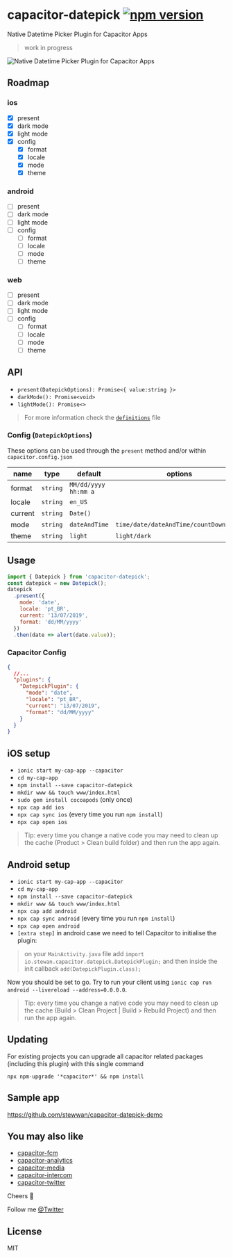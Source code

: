 # capacitor-datepick [![npm version](https://badge.fury.io/js/capacitor-datepick.svg)](https://badge.fury.io/js/capacitor-datepick)

Native Datetime Picker Plugin for Capacitor Apps

> work in progress

![Native Datetime Picker Plugin for Capacitor Apps](https://i.imgur.com/sRlCJp0.gif)

## Roadmap

### ios

- [x] present
- [x] dark mode
- [x] light mode
- [x] config
  - [x] format
  - [x] locale
  - [x] mode
  - [x] theme

### android

- [ ] present
- [ ] dark mode
- [ ] light mode
- [ ] config
  - [ ] format
  - [ ] locale
  - [ ] mode
  - [ ] theme

### web

- [ ] present
- [ ] dark mode
- [ ] light mode
- [ ] config
  - [ ] format
  - [ ] locale
  - [ ] mode
  - [ ] theme

## API

- `present(DatepickOptions): Promise<{ value:string }>`
- `darkMode(): Promise<void>`
- `lightMode(): Promise<>`

> For more information check the [`definitions`](/src/definitions.ts) file

### Config (`DatepickOptions`)

These options can be used through the `present` method and/or within `capacitor.config.json`

| name    | type     | default              | options                                |
| ------- | -------- | -------------------- | -------------------------------------- |
| format  | `string` | `MM/dd/yyyy hh:mm a` |                                        |
| locale  | `string` | `en_US`              |                                        |
| current | `string` | `Date()`             |                                        |
| mode    | `string` | `dateAndTime`        | `time/date/dateAndTime/countDownTimer` |
| theme   | `string` | `light`              | `light/dark`                           |

## Usage

```js
import { Datepick } from 'capacitor-datepick';
const datepick = new Datepick();
datepick
  .present({
    mode: 'date',
    locale: 'pt_BR',
    current: '13/07/2019',
    format: 'dd/MM/yyyy'
  })
  .then(date => alert(date.value));
```

### Capacitor Config

```json
{
  //...
  "plugins": {
    "DatepickPlugin": {
      "mode": "date",
      "locale": "pt_BR",
      "current": "13/07/2019",
      "format": "dd/MM/yyyy"
    }
  }
}
```

## iOS setup

- `ionic start my-cap-app --capacitor`
- `cd my-cap-app`
- `npm install --save capacitor-datepick`
- `mkdir www && touch www/index.html`
- `sudo gem install cocoapods` (only once)
- `npx cap add ios`
- `npx cap sync ios` (every time you run `npm install`)
- `npx cap open ios`

> Tip: every time you change a native code you may need to clean up the cache (Product > Clean build folder) and then run the app again.

## Android setup

- `ionic start my-cap-app --capacitor`
- `cd my-cap-app`
- `npm install --save capacitor-datepick`
- `mkdir www && touch www/index.html`
- `npx cap add android`
- `npx cap sync android` (every time you run `npm install`)
- `npx cap open android`
- `[extra step]` in android case we need to tell Capacitor to initialise the plugin:

> on your `MainActivity.java` file add `import io.stewan.capacitor.datepick.DatepickPlugin;` and then inside the init callback `add(DatepickPlugin.class);`

Now you should be set to go. Try to run your client using `ionic cap run android --livereload --address=0.0.0.0`.

> Tip: every time you change a native code you may need to clean up the cache (Build > Clean Project | Build > Rebuild Project) and then run the app again.

## Updating

For existing projects you can upgrade all capacitor related packages (including this plugin) with this single command

`npx npm-upgrade '*capacitor*' && npm install`

## Sample app

https://github.com/stewwan/capacitor-datepick-demo

## You may also like

- [capacitor-fcm](https://github.com/stewwan/capacitor-fcm)
- [capacitor-analytics](https://github.com/stewwan/capacitor-analytics)
- [capacitor-media](https://github.com/stewwan/capacitor-media)
- [capacitor-intercom](https://github.com/stewwan/capacitor-intercom)
- [capacitor-twitter](https://github.com/stewwan/capacitor-twitter)

Cheers 🍻

Follow me [@Twitter](https://twitter.com/StewanSilva)

## License

MIT
